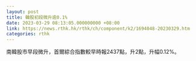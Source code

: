 ```yaml
---
layout: post
title: 韓股初段微升逾0.1%
date: 2023-03-29 08:13:05.000000000 +08:00
link: https://news.rthk.hk/rthk/ch/component/k2/1694048-20230329.htm
categories: rthk
---
```


南韓股市早段微升，首爾綜合指數較早時報2437點，升2點，升幅0.12%。
